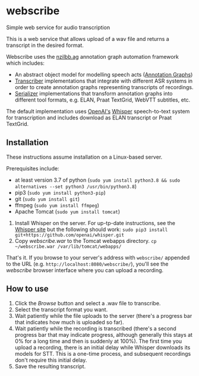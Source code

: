 # webscribe

Simple web service for audio transcription

This is a web service that allows upload of a wav file and returns a transcript in the
desired format.

Webscribe uses the [nzilbb.ag](https://github.com/nzilbb/ag) annotation graph automation
framework which includes:

- An abstract object model for modelling speech acts
  ([Annotation Graphs](https://nzilbb.github.io/ag/apidocs/nzilbb/ag/package-summary.html))
- [Transcriber](https://github.com/nzilbb/ag/tree/master/transcriber) implementations that
  integrate with different ASR systems in order to create annotation graphs representing
  transcripts of recordings. 
- [Serializer](https://github.com/nzilbb/ag/tree/master/formatter) implementations that
  transform annotation graphs into different tool formats, e.g. ELAN, Praat TextGrid,
  WebVTT subtitles, etc. 

The default implementation uses [OpenAI's](https://openai.com/)
[Whisper](https://github.com/openai/whisper) speech-to-text system for transcription and
includes download as ELAN transcript or Praat TextGrid.

## Installation

These instructions assume installation on a Linux-based server.

Prerequisites include:

- at least version 3.7 of python
  (`sudo yum install python3.8 && sudo alternatives --set python3 /usr/bin/python3.8`)
- pip3 (`sudo yum install python3-pip`)
- git (`sudo yum install git`)
- ffmpeg (`sudo yum install ffmpeg`)
- Apache Tomcat (`sudo yum install tomcat`)

1. Install Whisper on the server.
  For up-tp-date instructions, see the [Whisper site](https://github.com/openai/whisper#setup)
  but the following should work:
  `sudo pip3 install git+https://github.com/openai/whisper.git`
2. Copy *webscribe.war* to the Tomcat webapps directory.
  `cp ~/webscribe.war /var/lib/tomcat/webapps/`

That's it. If you browse to your server's address with `webscribe/` appended to the URL
(e.g. `http://localhost:8080/webscribe/`), you'll see the *webscribe* browser interface
where you can upload a recording.

## How to use

1. Click the *Browse* button and select a .wav file to transcribe.
2. Select the transcript format you want.
3. Wait patiently while the file uploads to the server (there's a progress bar that
   indicates how much is uploaded so far).
4. Wait patiently while the recording is transcribed (there's a second progress bar that
   may indicate progress, although generally this stays at 0% for a long time and then is
   suddenly at 100%).
   The first time you upload a recording, there is an initial delay while Whisper
   downloads its models for STT. This is a one-time process, and subsequent recordings
   don't require this initial delay.
5. Save the resulting transcript.

